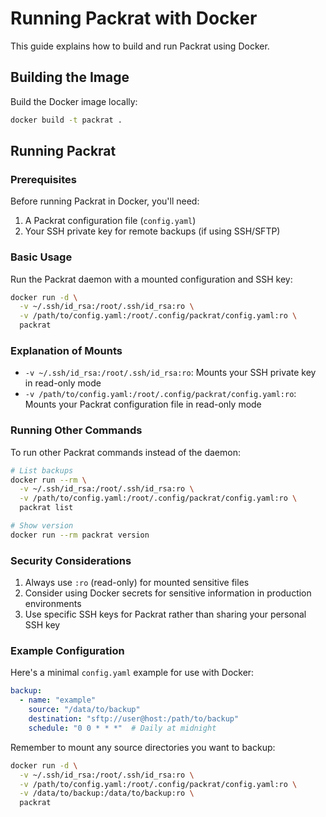 # Running Packrat with Docker

This guide explains how to build and run Packrat using Docker.

## Building the Image

Build the Docker image locally:

```bash
docker build -t packrat .
```

## Running Packrat

### Prerequisites

Before running Packrat in Docker, you'll need:

1. A Packrat configuration file (`config.yaml`)
2. Your SSH private key for remote backups (if using SSH/SFTP)

### Basic Usage

Run the Packrat daemon with a mounted configuration and SSH key:

```bash
docker run -d \
  -v ~/.ssh/id_rsa:/root/.ssh/id_rsa:ro \
  -v /path/to/config.yaml:/root/.config/packrat/config.yaml:ro \
  packrat
```

### Explanation of Mounts

- `-v ~/.ssh/id_rsa:/root/.ssh/id_rsa:ro`: Mounts your SSH private key in read-only mode
- `-v /path/to/config.yaml:/root/.config/packrat/config.yaml:ro`: Mounts your Packrat configuration file in read-only mode

### Running Other Commands

To run other Packrat commands instead of the daemon:

```bash
# List backups
docker run --rm \
  -v ~/.ssh/id_rsa:/root/.ssh/id_rsa:ro \
  -v /path/to/config.yaml:/root/.config/packrat/config.yaml:ro \
  packrat list

# Show version
docker run --rm packrat version
```

### Security Considerations

1. Always use `:ro` (read-only) for mounted sensitive files
2. Consider using Docker secrets for sensitive information in production environments
3. Use specific SSH keys for Packrat rather than sharing your personal SSH key

### Example Configuration

Here's a minimal `config.yaml` example for use with Docker:

```yaml
backup:
  - name: "example"
    source: "/data/to/backup"
    destination: "sftp://user@host:/path/to/backup"
    schedule: "0 0 * * *"  # Daily at midnight
```

Remember to mount any source directories you want to backup:

```bash
docker run -d \
  -v ~/.ssh/id_rsa:/root/.ssh/id_rsa:ro \
  -v /path/to/config.yaml:/root/.config/packrat/config.yaml:ro \
  -v /data/to/backup:/data/to/backup:ro \
  packrat
``` 